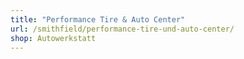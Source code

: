 ```yaml
---
title: "Performance Tire & Auto Center"
url: /smithfield/performance-tire-und-auto-center/
shop: Autowerkstatt
---
```

